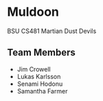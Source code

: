 # Muldoon
BSU CS481 Martian Dust Devils

## Team Members

- Jim Crowell
- Lukas Karlsson
- Senami Hodonu
- Samantha Farmer

